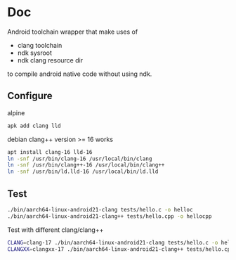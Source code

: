 # Doc

Android toolchain wrapper that make uses of

- clang toolchain
- ndk sysroot
- ndk clang resource dir

to compile android native code without using ndk.

## Configure

alpine

```sh
apk add clang lld
```

debian clang++ version >= 16 works

```sh
apt install clang-16 lld-16
ln -snf /usr/bin/clang-16 /usr/local/bin/clang
ln -snf /usr/bin/clang++-16 /usr/local/bin/clang++
ln -snf /usr/bin/ld.lld-16 /usr/local/bin/ld.lld
```

## Test

```sh
./bin/aarch64-linux-android21-clang tests/hello.c -o helloc
./bin/aarch64-linux-android21-clang++ tests/hello.cpp -o hellocpp
```

Test with different clang/clang++

```sh
CLANG=clang-17 ./bin/aarch64-linux-android21-clang tests/hello.c -o helloc
CLANGXX=clangxx-17 ./bin/aarch64-linux-android21-clang++ tests/hello.cpp -o hellocpp
```
